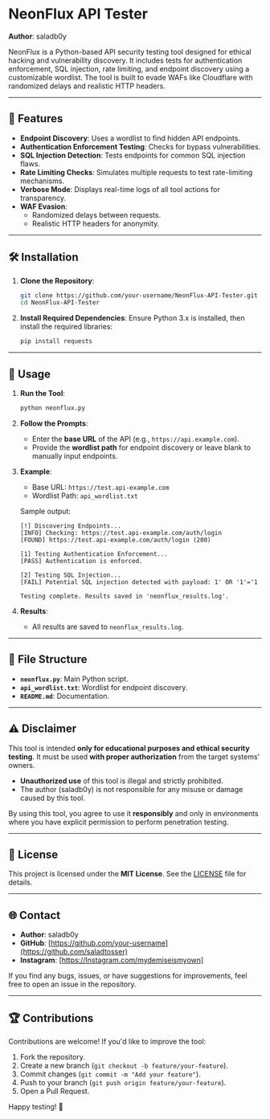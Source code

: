 
# NeonFlux API Tester

**Author**: saladb0y  

NeonFlux is a Python-based API security testing tool designed for ethical hacking and vulnerability discovery. It includes tests for authentication enforcement, SQL injection, rate limiting, and endpoint discovery using a customizable wordlist. The tool is built to evade WAFs like Cloudflare with randomized delays and realistic HTTP headers.

---

## 📜 Features

- **Endpoint Discovery**: Uses a wordlist to find hidden API endpoints.
- **Authentication Enforcement Testing**: Checks for bypass vulnerabilities.
- **SQL Injection Detection**: Tests endpoints for common SQL injection flaws.
- **Rate Limiting Checks**: Simulates multiple requests to test rate-limiting mechanisms.
- **Verbose Mode**: Displays real-time logs of all tool actions for transparency.
- **WAF Evasion**:
  - Randomized delays between requests.
  - Realistic HTTP headers for anonymity.

---

## 🛠️ Installation

1. **Clone the Repository**:
   ```bash
   git clone https://github.com/your-username/NeonFlux-API-Tester.git
   cd NeonFlux-API-Tester
   ```

2. **Install Required Dependencies**:
   Ensure Python 3.x is installed, then install the required libraries:
   ```bash
   pip install requests
   ```

---

## 🚀 Usage

1. **Run the Tool**:
   ```bash
   python neonflux.py
   ```

2. **Follow the Prompts**:
   - Enter the **base URL** of the API (e.g., `https://api.example.com`).
   - Provide the **wordlist path** for endpoint discovery or leave blank to manually input endpoints.

3. **Example**:
   - Base URL: `https://test.api-example.com`
   - Wordlist Path: `api_wordlist.txt`  

   Sample output:
   ```
   [!] Discovering Endpoints...
   [INFO] Checking: https://test.api-example.com/auth/login
   [FOUND] https://test.api-example.com/auth/login (200)

   [1] Testing Authentication Enforcement...
   [PASS] Authentication is enforced.

   [2] Testing SQL Injection...
   [FAIL] Potential SQL injection detected with payload: 1' OR '1'='1

   Testing complete. Results saved in 'neonflux_results.log'.
   ```

4. **Results**:
   - All results are saved to `neonflux_results.log`.

---

## 📂 File Structure

- **`neonflux.py`**: Main Python script.
- **`api_wordlist.txt`**: Wordlist for endpoint discovery.
- **`README.md`**: Documentation.

---

## ⚠️ Disclaimer

This tool is intended **only for educational purposes and ethical security testing**. It must be used **with proper authorization** from the target systems' owners.

- **Unauthorized use** of this tool is illegal and strictly prohibited.
- The author (saladb0y) is not responsible for any misuse or damage caused by this tool.

By using this tool, you agree to use it **responsibly** and only in environments where you have explicit permission to perform penetration testing.

---

## 📜 License

This project is licensed under the **MIT License**. See the [LICENSE](LICENSE) file for details.

---

## 🌐 Contact

- **Author**: saladb0y  
- **GitHub**: [https://github.com/your-username](https://github.com/saladtosser)
- **Instagram**: [https://Instagram.com/mydemiseismyown]

If you find any bugs, issues, or have suggestions for improvements, feel free to open an issue in the repository.

---

## 🏆 Contributions

Contributions are welcome! If you'd like to improve the tool:
1. Fork the repository.
2. Create a new branch (`git checkout -b feature/your-feature`).
3. Commit changes (`git commit -m "Add your feature"`).
4. Push to your branch (`git push origin feature/your-feature`).
5. Open a Pull Request.

Happy testing! 🚀
